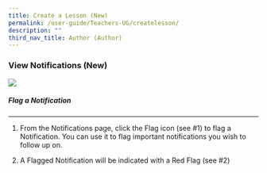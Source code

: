 ```yaml
---
title: Create a Lesson (New)
permalink: /user-guide/Teachers-UG/createlesson/
description: ""
third_nav_title: Author (Author)
---
```

### View Notifications (New)

![](/images/Flagged%20image.jpg)

##### Flag a Notification
<hr>

1. From the Notifications page, click the Flag icon (see #1) to flag a Notification. You can use it to flag important notifications you wish to follow up on.

2. A Flagged Notification will be indicated with a Red&nbsp;Flag&nbsp;(see&nbsp;#2)